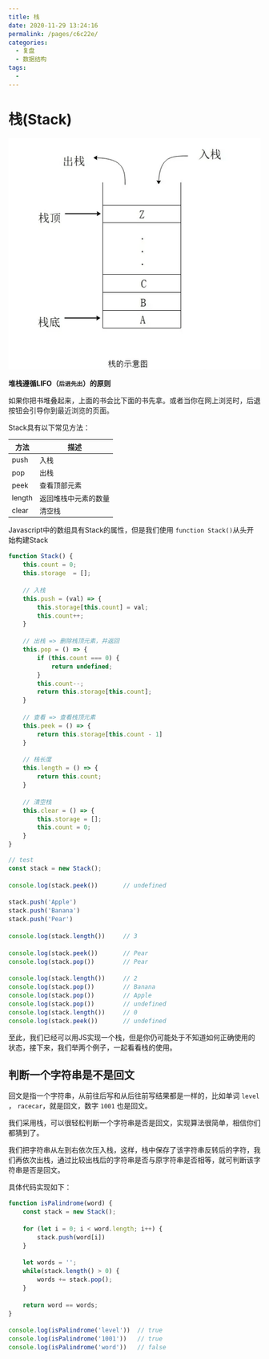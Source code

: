 ```yaml
---
title: 栈
date: 2020-11-29 13:24:16
permalink: /pages/c6c22e/
categories: 
  - 复盘
  - 数据结构
tags: 
  - 
---
```

# 栈(Stack)

![](./img/1.png)

**堆栈遵循LIFO（`后进先出`）的原则**

如果你把书堆叠起来，上面的书会比下面的书先拿。或者当你在网上浏览时，后退按钮会引导你到最近浏览的页面。

Stack具有以下常见方法：

方法  | 描述
------------- | -------------
push  | 入栈
pop  | 出栈
peek    | 查看顶部元素
length     | 返回堆栈中元素的数量
clear  | 清空栈

Javascript中的数组具有Stack的属性，但是我们使用 `function Stack()`从头开始构建Stack

```js
function Stack() {
    this.count = 0;
    this.storage  = [];

    // 入栈
    this.push = (val) => {
        this.storage[this.count] = val;
        this.count++;
    }

    // 出栈 => 删除栈顶元素，并返回
    this.pop = () => {
        if (this.count === 0) {
            return undefined;
        }
        this.count--;
        return this.storage[this.count];
    }

    // 查看 => 查看栈顶元素
    this.peek = () => {
        return this.storage[this.count - 1]
    }

    // 栈长度
    this.length = () => {
        return this.count;
    }

    // 清空栈
    this.clear = () => {
        this.storage = [];
        this.count = 0;
    }
}
```

```js
// test
const stack = new Stack();

console.log(stack.peek())       // undefined

stack.push('Apple')
stack.push('Banana')
stack.push('Pear')

console.log(stack.length())     // 3

console.log(stack.peek())       // Pear
console.log(stack.pop())        // Pear  

console.log(stack.length())     // 2
console.log(stack.pop())        // Banana  
console.log(stack.pop())        // Apple  
console.log(stack.pop())        // undefined  
console.log(stack.length())     // 0
console.log(stack.peek())       // undefined
```

至此，我们已经可以用JS实现一个栈，但是你仍可能处于不知道如何正确使用的状态，接下来，我们举两个例子，一起看看栈的使用。

## 判断一个字符串是不是回文

回文是指一个字符串，从前往后写和从后往前写结果都是一样的，比如单词 `level` ， `racecar`，就是回文，数字 `1001` 也是回文。

我们采用栈，可以很轻松判断一个字符串是否是回文，实现算法很简单，相信你们都猜到了。

我们把字符串从左到右依次压入栈，这样，栈中保存了该字符串反转后的字符，我们再依次出栈，通过比较出栈后的字符串是否与原字符串是否相等，就可判断该字符串是否是回文。

具体代码实现如下：

```js
function isPalindrome(word) {
    const stack = new Stack();

    for (let i = 0; i < word.length; i++) {
        stack.push(word[i])
    }
    
    let words = '';
    while(stack.length() > 0) {
        words += stack.pop();
    }

    return word == words;
}

console.log(isPalindrome('level'))  // true 
console.log(isPalindrome('1001'))   // true
console.log(isPalindrome('word'))   // false
```